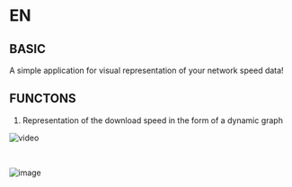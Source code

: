 EN
==

BASIC
--
A simple application for visual representation of your network speed data!

FUNCTONS
--
1. Representation of the download speed in the form of a dynamic graph

![video](https://user-images.githubusercontent.com/79650307/227215706-46e3c26a-e8c9-4031-bc36-7dae521f91cf.gif)

<br>

![image](https://user-images.githubusercontent.com/79650307/227699076-d0101105-748d-418b-940e-e5e06d967804.png)
